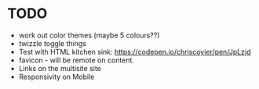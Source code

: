 # TODO

* work out color themes (maybe 5 colours??)
* twizzle toggle things
* Test with HTML kitchen sink: https://codepen.io/chriscoyier/pen/JpLzjd
* favicon - will be remote on content.
* Links on the multisite site
* Responsivity on Mobile